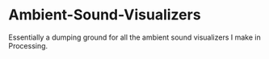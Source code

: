 # Ambient-Sound-Visualizers
Essentially a dumping ground for all the ambient sound visualizers I make in Processing.
